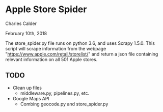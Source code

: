 # Apple Store Spider

Charles Calder

February 10th, 2018

The store_spider.py file runs on python 3.6, and uses Scrapy 1.5.0. This script will scrape information from the webpage "https://www.apple.com/retail/storelist/" and return a json file containing relevant information on all 501 Apple stores.

## TODO
* Clean up files 
	* middleware.py, pipelines.py, etc.
* Google Maps API
	* Combing geocode.py and store_spider.py
